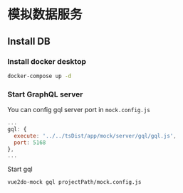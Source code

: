 # 模拟数据服务

## Install DB

### Install docker desktop

```bash
docker-compose up -d
```

### Start GraphQL server

You can config gql server port in `mock.config.js`

```js
...
gql: {
  execute: '../../tsDist/app/mock/server/gql/gql.js',
  port: 5168
},
...
```

Start gql

```bash
vue2do-mock gql projectPath/mock.config.js
```
